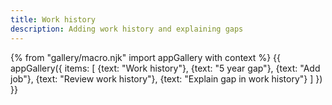 ```yaml
---
title: Work history
description: Adding work history and explaining gaps
---
```

{% from "gallery/macro.njk" import appGallery with context %}
{{ appGallery({
  items: [
    {text: "Work history"},
    {text: "5 year gap"},
    {text: "Add job"},
    {text: "Review work history"},
    {text: "Explain gap in work history"}
  ]
}) }}
